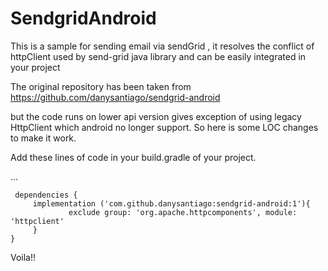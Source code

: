 # SendgridAndroid
This is a sample for sending email via sendGrid , it resolves the conflict of httpClient used by send-grid java library and can be easily integrated in your project

The original repository has been taken from
https://github.com/danysantiago/sendgrid-android

but the code runs on lower api version gives exception of using legacy HttpClient which android no longer support. So here is some LOC changes to make it work.

Add these lines of code in your build.gradle of your project.

...
        
     dependencies {
         implementation ('com.github.danysantiago:sendgrid-android:1'){
                 exclude group: 'org.apache.httpcomponents', module: 'httpclient'
         }
    }

Voila!!
